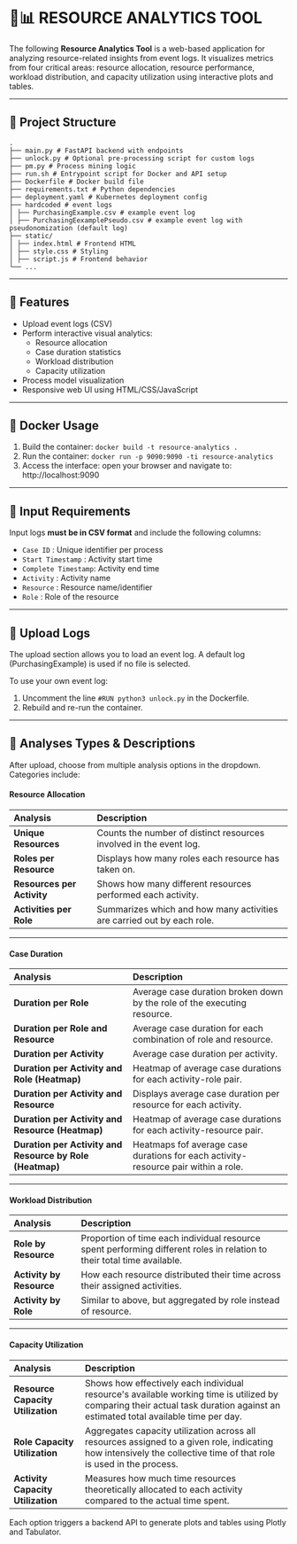 # :busts_in_silhouette::bar_chart: RESOURCE ANALYTICS TOOL

The following **Resource Analytics Tool** is a web-based application for analyzing resource-related insights from event logs. It visualizes metrics from four critical areas: resource allocation, resource performance, workload distribution, and capacity utilization using interactive plots and tables.

---

## :open_file_folder: Project Structure
```
.
├── main.py # FastAPI backend with endpoints
├── unlock.py # Optional pre-processing script for custom logs
├── pm.py # Process mining logic
├── run.sh # Entrypoint script for Docker and API setup
├── Dockerfile # Docker build file
├── requirements.txt # Python dependencies
├── deployment.yaml # Kubernetes deployment config
├── hardcoded # event logs
│ ├── PurchasingExample.csv # example event log
│ ├── PurchasingEexamplePseudo.csv # example event log with pseudonomization (default log)
├── static/
│ ├── index.html # Frontend HTML
│ ├── style.css # Styling
│ ├── script.js # Frontend behavior
└── ...
```
---

## :rocket: Features
- Upload event logs (CSV)
- Perform interactive visual analytics:
    - Resource allocation
    - Case duration statistics
    - Workload distribution
    - Capacity utilization
- Process model visualization
- Responsive web UI using HTML/CSS/JavaScript

---

## :whale: Docker Usage

1. Build the container: `docker build -t resource-analytics .`
4. Run the container: `docker run -p 9090:9090 -ti resource-analytics`
5. Access the interface: open your browser and navigate to: http://localhost:9090

---

## :mag_right: Input Requirements
Input logs **must be in CSV format** and include the following columns:

- `Case ID`           : Unique identifier per process   
- `Start Timestamp`   : Activity start time             
- `Complete Timestamp`: Activity end time               
- `Activity`          : Activity name                   
- `Resource`          : Resource name/identifier       
- `Role`              : Role of the resource            

---

## :page_facing_up: Upload Logs
The upload section allows you to load an event log. A default log (PurchasingExample) is used if no file is selected.

To use your own event log:
1. Uncomment the line `#RUN python3 unlock.py` in the Dockerfile.
2. Rebuild and re-run the container.

---

## :brain: Analyses Types & Descriptions
After upload, choose from multiple analysis options in the dropdown. Categories include:

#### Resource Allocation

| **Analysis**               | **Description** |
|:---------------------------|:----------------|
| **Unique Resources**       | Counts the number of distinct resources involved in the event log. |
| **Roles per Resource**     | Displays how many roles each resource has taken on. |
| **Resources per Activity** | Shows how many different resources performed each activity. |
| **Activities per Role**    | Summarizes which and how many activities are carried out by each role. |

---

#### Case Duration

| **Analysis**                                      | **Description** |
|:--------------------------------------------------|:----------------|
| **Duration per Role**                             | Average case duration broken down by the role of the executing resource. |
| **Duration per Role and Resource**                | Average case duration for each combination of role and resource. |
| **Duration per Activity**                         | Average case duration per activity. |
| **Duration per Activity and Role (Heatmap)**      | Heatmap of average case durations for each activity-role pair. |
| **Duration per Activity and Resource**            | Displays average case duration per resource for each activity. |
| **Duration per Activity and Resource (Heatmap)**  | Heatmap of average case durations for each activity-resource pair. |
| **Duration per Activity and Resource by Role (Heatmap)** | Heatmaps fof average case durations for each activity-resource pair within a role. |

---

#### Workload Distribution

| **Analysis**            | **Description** |
|:-------------------------|:----------------|
| **Role by Resource**     | Proportion of time each individual resource spent performing different roles in relation to their total time available. |
| **Activity by Resource** | How each resource distributed their time across their assigned activities. |
| **Activity by Role**     | Similar to above, but aggregated by role instead of resource. |

---

#### Capacity Utilization

| **Analysis**                      | **Description** |
|:----------------------------------|:----------------|
| **Resource Capacity Utilization** | Shows how effectively each individual resource's available working time is utilized by comparing their actual task duration against an estimated total available time per day. |
| **Role Capacity Utilization**     | Aggregates capacity utilization across all resources assigned to a given role, indicating how intensively the collective time of that role is used in the process. |
| **Activity Capacity Utilization** | Measures how much time resources theoretically allocated to each activity compared to the actual time spent. |



Each option triggers a backend API to generate plots and tables using Plotly and Tabulator.



